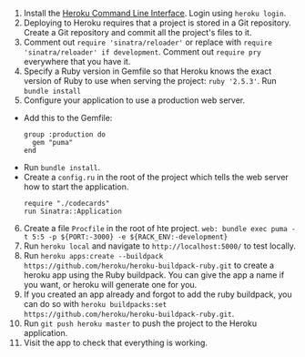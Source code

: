 1. Install the [Heroku Command Line Interface](https://toolbelt.heroku.com/). Login using `heroku login`.
2. Deploying to Heroku requires that a project is stored in a Git repository. Create a Git repository and commit all the project's files to it. 
3. Comment out `require 'sinatra/reloader'` or replace with `require 'sinatra/reloader' if development`. Comment out `require pry` everywhere that you have it.
4. Specify a Ruby version in Gemfile so that Heroku knows the exact version of Ruby to use when serving the project: `ruby '2.5.3'`. Run `bundle install`
5. Configure your application to use a production web server.
  - Add this to the Gemfile:
    ```
    group :production do
      gem "puma"
    end
    ```
  - Run `bundle install`.
  - Create a `config.ru` in the root of the project which tells the web server how to start the application.
    ```
    require "./codecards"
    run Sinatra::Application
    ```
6. Create a file `Procfile` in the root of hte project. `web: bundle exec puma -t 5:5 -p ${PORT:-3000} -e ${RACK_ENV:-development}`
7. Run `heroku local` and navigate to `http://localhost:5000/` to test locally.
8. Run `heroku apps:create --buildpack https://github.com/heroku/heroku-buildpack-ruby.git` to create a heroku app using the Ruby buildpack. You can give the app a name if you want, or heroku will generate one for you.
9. If you created an app already and forgot to add the ruby buildpack, you can do so with `heroku buildpacks:set https://github.com/heroku/heroku-buildpack-ruby.git`. 
10. Run `git push heroku master` to push the project to the Heroku application.
11. Visit the app to check that everything is working.

